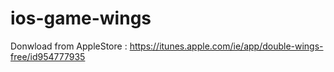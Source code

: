 # ios-game-wings

Donwload from AppleStore : 
https://itunes.apple.com/ie/app/double-wings-free/id954777935
